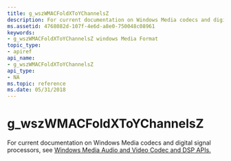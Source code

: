 ```yaml
---
title: g_wszWMACFoldXToYChannelsZ
description: For current documentation on Windows Media codecs and digital signal processors, see Windows Media Audio and Video Codec and DSP APIs.
ms.assetid: 4768082d-107f-4e6d-a8e0-750048c08961
keywords:
- g_wszWMACFoldXToYChannelsZ windows Media Format
topic_type:
- apiref
api_name:
- g_wszWMACFoldXToYChannelsZ
api_type:
- NA
ms.topic: reference
ms.date: 05/31/2018
---
```


# g\_wszWMACFoldXToYChannelsZ

For current documentation on Windows Media codecs and digital signal processors, see [Windows Media Audio and Video Codec and DSP APIs.](https://msdn.microsoft.com/library/Dd464626(v=VS.85).aspx)

 

 




